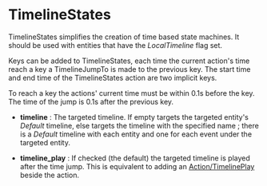# TimelineStates

TimelineStates simplifies the creation of time based state machines. It
should be used with entities that have the *LocalTimeline* flag set.

Keys can be added to TimelineStates, each time the current action's time
reach a key a TimelineJumpTo is made to the previous key. The start time
and end time of the TimelineStates action are two implicit keys.

To reach a key the actions' current time must be within 0.1s before the
key. The time of the jump is 0.1s after the previous key.

-   **timeline** : The targeted timeline. If empty targets the targeted
    entity's *Default* timeline, else targets the timeline with the
    specified name ; there is a *Default* timeline with each entity and
    one for each event under the targeted entity.

<!-- -->

-   **timeline\_play** : If checked (the default) the targeted timeline
    is played after the time jump. This is equivalent to adding an
    [Action/TimelinePlay](Action/TimelinePlay) beside the action.
